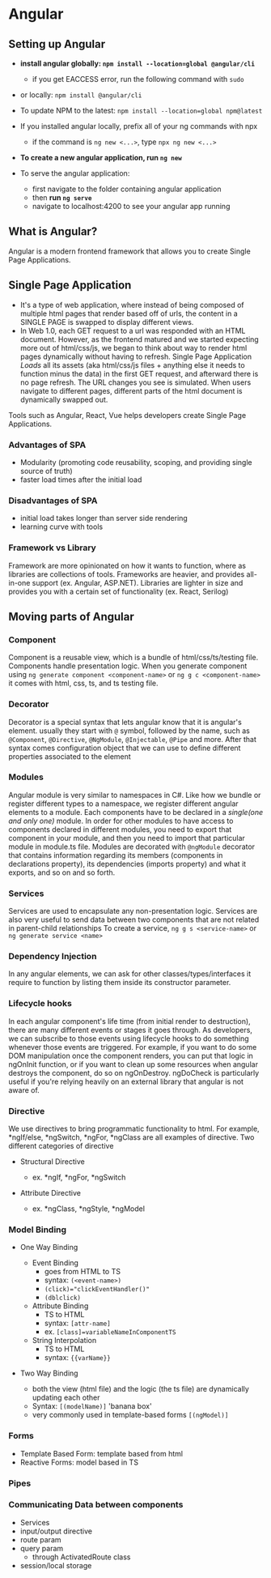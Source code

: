 # Angular

## Setting up Angular
- **install angular globally: `npm install --location=global @angular/cli`**
    - if you get EACCESS error, run the following command with `sudo`
- or locally: `npm install @angular/cli`
- To update NPM to the latest: `npm install --location=global npm@latest`

- If you installed angular locally, prefix all of your ng commands with npx
    - if the command is `ng new <...>`, type `npx ng new <...>`

- **To create a new angular application, run `ng new`**
- To serve the angular application:
    - first navigate to the folder containing angular application
    - then **run `ng serve`**
    - navigate to localhost:4200 to see your angular app running

## What is Angular?
Angular is a modern frontend framework that allows you to create Single Page Applications.

## Single Page Application
- It's a type of web application, where instead of being composed of multiple html pages that render based off of urls, the content in a SINGLE PAGE is swapped to display different views.
- In Web 1.0, each GET request to a url was responded with an HTML document.
However, as the frontend matured and we started expecting more out of html/css/js, we began to think about way to render html pages dynamically without having to refresh. Single Page Application _Loads_ all its assets (aka html/css/js files + anything else it needs to function minus the data) in the first GET request, and afterward there is no page refresh. The URL changes you see is simulated. When users navigate to different pages, different parts of the html document is dynamically swapped out.

Tools such as Angular, React, Vue helps developers create Single Page Applications.

### Advantages of SPA
- Modularity (promoting code reusability, scoping, and providing single source of truth)
- faster load times after the initial load

### Disadvantages of SPA
- initial load takes longer than server side rendering
- learning curve with tools

### Framework vs Library 
Framework are more opinionated on how it wants to function, where as libraries are collections of tools. Frameworks are heavier, and provides all-in-one support (ex. Angular, ASP.NET). Libraries are lighter in size and provides you with a certain set of functionality (ex. React, Serilog)

## Moving parts of Angular
### Component
Component is a reusable view, which is a bundle of html/css/ts/testing file. Components handle presentation logic.
When you generate component using `ng generate component <component-name>` or `ng g c <component-name>` it comes with html, css, ts, and ts testing file.

### Decorator
Decorator is a special syntax that lets angular know that it is angular's element. usually they start with `@` symbol, followed by the name, such as `@Component`, `@Directive`, `@NgModule`, `@Injectable`, `@Pipe` and more. After that syntax comes configuration object that we can use to define different properties associated to the element 

### Modules
Angular module is very similar to namespaces in C#. Like how we bundle or register different types to a namespace, we register different angular elements to a module. Each components have to be declared in a *single(one and only one)* module. In order for other modules to have access to components declared in different modules, you need to export that component in your module, and then you need to import that particular module in module.ts file.
Modules are decorated with `@ngModule` decorator that contains information regarding its members (components in declarations property), its dependencies (imports property) and what it exports, and so on and so forth.

### Services
Services are used to encapsulate any non-presentation logic. Services are also very useful to send data between two components that are not related in parent-child relationships
To create a service, `ng g s <service-name>` or `ng generate service <name>`

### Dependency Injection
In any angular elements, we can ask for other classes/types/interfaces it require to function by listing them inside its constructor parameter.

### Lifecycle hooks
In each angular component's life time (from initial render to destruction), there are many different events or stages it goes through. As developers, we can subscribe to those events using lifecycle hooks to do something whenever those events are triggered. For example, if you want to do some DOM manipulation once the component renders, you can put that logic in ngOnInit function, or if you want to clean up some resources when angular destroys the component, do so on ngOnDestroy. ngDoCheck is particularly useful if you're relying heavily on an external library that angular is not aware of. 

### Directive
We use directives to bring programmatic functionality to html. For example, *ngIf/else, *ngSwitch, *ngFor, *ngClass are all examples of directive.
Two different categories of directive
- Structural Directive
    - ex. *ngIf, *ngFor, *ngSwitch

- Attribute Directive
    - ex. *ngClass, *ngStyle, *ngModel

### Model Binding
- One Way Binding
    - Event Binding
        - goes from HTML to TS
        - syntax: `(<event-name>)`
        - `(click)="clickEventHandler()"`
        - `(dblclick)`
    - Attribute Binding
        - TS to HTML
        - syntax: `[attr-name]`
        - ex. `[class]=variableNameInComponentTS`
    - String Interpolation
        - TS to HTML
        - syntax: `{{varName}}`

- Two Way Binding
    - both the view (html file) and the logic (the ts file) are dynamically updating each other
    - Syntax: `[(modelName)]` 'banana box'
    - very commonly used in template-based forms `[(ngModel)]`

### Forms
- Template Based Form: template based from html
- Reactive Forms: model based in TS

### Pipes

### Communicating Data between components
- Services
- input/output directive 
- route param
- query param
    - through ActivatedRoute class
- session/local storage